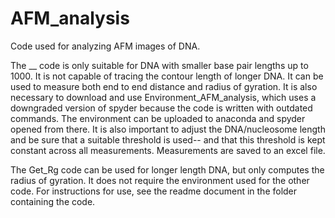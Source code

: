 # AFM_analysis
Code used for analyzing AFM images of DNA. 


The __ code is only suitable for DNA with smaller base pair lengths up to 1000. It is not capable of tracing the contour length of longer DNA. It can be used to measure both end to end distance and radius of gyration. It is also necessary to download and use Environment_AFM_analysis, which uses a downgraded version of spyder because the code is written with outdated commands. The environment can be uploaded to anaconda and spyder opened from there. It is also important to adjust the DNA/nucleosome length and be sure that a suitable threshold is used-- and that this threshold is kept constant across all measurements. Measurements are saved to an excel file. 

The Get_Rg code can be used for longer length DNA, but only computes the radius of gyration. It does not require the environment used for the other code. For instructions for use, see the readme document in the folder containing the code.
